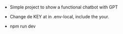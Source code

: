 * Simple project to show a functional chatbot with GPT

* Change de KEY at in .env-local, include the your.
* npm run dev
